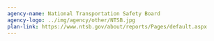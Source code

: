 ```yaml
---
agency-name: National Transportation Safety Board
agency-logo: ../img/agency/other/NTSB.jpg
plan-link: https://www.ntsb.gov/about/reports/Pages/default.aspx
---
```

